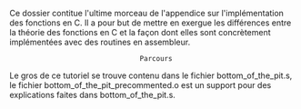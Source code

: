 Ce dossier contitue l'ultime morceau de l'appendice sur l'implémentation des
fonctions en C. Il a pour but de mettre en exergue les différences entre la
théorie des fonctions en C et la façon dont elles sont concrètement implémentées
avec des routines en assembleur.


                                    Parcours

Le gros de ce tutoriel se trouve contenu dans le fichier bottom_of_the_pit.s,
le fichier bottom_of_the_pit_precommented.o est un support pour des
explications faites dans bottom_of_the_pit.s.
